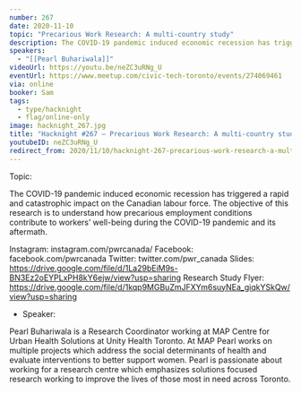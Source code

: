 ```yaml
---
number: 267
date: 2020-11-10
topic: "Precarious Work Research: A multi-country study"
description: The COVID-19 pandemic induced economic recession has triggered a rapid and catastrophic impact on the Canadian labour force. The objective of this research is to understand how precarious employment conditions contribute to workers’ well-being during the COVID-19 pandemic and its aftermath.
speakers:
  - "[[Pearl Buhariwala]]"
videoUrl: https://youtu.be/neZC3uRNg_U
eventUrl: https://www.meetup.com/civic-tech-toronto/events/274069461
via: online
booker: Sam
tags:
  - type/hacknight
  - flag/online-only
image: hacknight_267.jpg
title: "Hacknight #267 – Precarious Work Research: A multi-country study"
youtubeID: neZC3uRNg_U
redirect_from: 2020/11/10/hacknight-267-precarious-work-research-a-multi-country-study-with-pearl-buhariwala/
---
```


Topic:

The COVID-19 pandemic induced economic recession has triggered a rapid and catastrophic impact on the Canadian labour force. The objective of this research is to understand how precarious employment conditions contribute to workers’ well-being during the COVID-19 pandemic and its aftermath.

Instagram: instagram.com/pwrcanada/
Facebook: facebook.com/pwrcanada
Twitter: twitter.com/pwr_canada
Slides: https://drive.google.com/file/d/1La29bEiM9s-BN3Ez2oEYPLxPH8kY6ejw/view?usp=sharing
Research Study Flyer: https://drive.google.com/file/d/1kqp9MGBuZmJFXYm6suyNEa_giqkYSkQw/view?usp=sharing

+ Speaker:

Pearl Buhariwala is a Research Coordinator working at MAP Centre for Urban Health Solutions at Unity Health Toronto. At MAP Pearl works on multiple projects which address the social determinants of health and evaluate interventions to better support women. Pearl is passionate about working for a research centre which emphasizes solutions focused research working to improve the lives of those most in need across Toronto.
